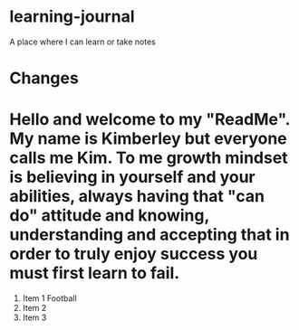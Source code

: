 # learning-journal
A place where I can learn or take notes
# Changes
# Hello and welcome to my "ReadMe". My name is Kimberley but everyone calls me Kim. To me growth mindset is believing in yourself and your abilities, always having that "can do" attitude and knowing, understanding and accepting that in order to truly enjoy success you must first learn to fail.
1. Item 1 Football
1. Item 2 
1. Item 3
